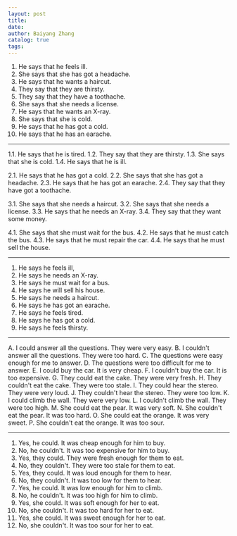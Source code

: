 ```yaml
---
layout: post
title:
date:
author: Baiyang Zhang
catalog: true
tags:
---
```



1. He says that he feels ill.
2. She says that she has got a headache. 
3. He says that he wants a haircut.
4. They say that they are thirsty.
5. They say that they have a toothache.
6. She says that she needs a license.
7. He says that he wants an X-ray.
8. She says that she is cold.
9. He says that he has got a cold.
10. He says that he has an earache.

- - -

1.1. He says that he is tired.
1.2. They say that they are thirsty.
1.3. She says that she is cold.
1.4. He says that he is ill.

2.1. He says that he has got a cold.
2.2. She says that she has got a headache.
2.3. He says that he has got an earache.
2.4. They say that they have got a toothache.

3.1. She says that she needs a haircut. 
3.2. She says that she needs a license.
3.3. He says that he needs an X-ray.
3.4. They say that they want some money.

4.1. She says that she must wait for the bus.
4.2. He says that he must catch the bus.
4.3. He says that he must repair the car.
4.4. He says that he must sell the house.

- - -

1. He says he feels ill, 
2. He says he needs an X-ray.
3. He says he must wait for a bus.
4. He says he will sell his house.
5. He says he needs a haircut.
6. He says he has got an earache.
7. He says he feels tired.
8. He says he has got a cold.
9. He says he feels thirsty.
- - -

A. I could answer all the questions. They were very easy.
B. I couldn't answer  all the questions. They were too hard. 
C. The questions were easy enough for me to answer. 
D. The questions were too difficult for me to answer.
E. I could buy the car. It is very cheap. 
F. I couldn't buy the car. It is too expensive.
G. They could eat the cake. They were very fresh.
H. They couldn't eat the cake. They were too stale. 
I. They could hear the stereo. They were very loud.
J. They couldn't hear the stereo. They were too low.
K. I could climb the wall. They were very low.
L. I couldn't climb the wall. They were too high.
M. She could eat the pear. It was very soft.
N. She couldn't eat the pear. It was too hard.
O. She could eat the orange. It was very sweet. 
P. She couldn't eat the orange. It was too sour.

- - -

1. Yes, he could. It was cheap enough for him to buy.
2. No, he couldn't. It was too expensive for him to buy.
3. Yes, they could. They were fresh enough for them to eat. 
4. No, they couldn't. They were too stale for them to eat. 
5. Yes, they could. It was loud enough for them to hear.
6. No, they couldn't. It was too low for them to hear.
7. Yes, he could. It was low enough for him to climb.
8. No, he couldn't. It was too high for him to climb.
9. Yes, she could. It was soft enough for her to eat.
10. No, she couldn't. It was too hard for her to eat. 
11. Yes, she could. It was sweet enough for her to eat. 
12. No, she couldn't. It was too sour for her to eat.